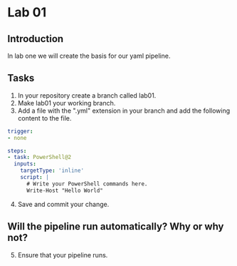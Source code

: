 # Lab 01
## Introduction 
In lab one we will create the basis for our yaml pipeline.

## Tasks
1. In your repository create a branch called lab01.
2. Make lab01 your working branch.
3. Add a file with the ".yml" extension in your branch and add the following content to the file.

```yaml
trigger:
- none

steps:
- task: PowerShell@2
  inputs:
    targetType: 'inline'
    script: |
      # Write your PowerShell commands here.
      Write-Host "Hello World"
```

4. Save and commit your change.

## Will the pipeline run automatically? Why or why not?

5. Ensure that your pipeline runs.
